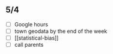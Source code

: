 **5/4**
---
- [ ] Google hours
- [ ] town geodata by the end of the week
- [ ] [[statistical-bias]]
- [ ] call parents
